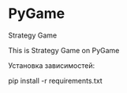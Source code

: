 # PyGame
Strategy Game 

This is Strategy Game on PyGame

Установка зависимостей:

pip install -r requirements.txt
